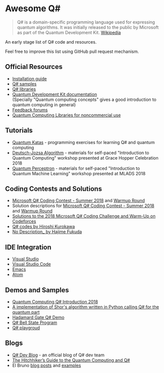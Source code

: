 # Awesome Q#

> Q# is a domain-specific programming language used for expressing quantum algorithms. It was initially released to the public by Microsoft as part of the Quantum Development Kit. [Wikipedia](https://en.wikipedia.org/wiki/Q_Sharp)

An early stage list of Q# code and resources.

Feel free to improve this list using GitHub pull request mechanism.

<!--
[![Awesome](https://cdn.rawgit.com/sindresorhus/awesome/d7305f38d29fed78fa85652e3a63e154dd8e8829/media/badge.svg)](https://github.com/sindresorhus/awesome)
-->

## Official Resources
* [Installation guide](https://docs.microsoft.com/en-us/quantum/quantum-installconfig)
* [Q# samples](https://github.com/Microsoft/Quantum)
* [Q# libraries](https://github.com/Microsoft/QuantumLibraries)
* [Quantum Development Kit documentation](https://docs.microsoft.com/quantum/)
  <br>(Specially "Quantum computing concepts" gives a good introduction to quantum computing in general)
* [Feedback forums](https://quantum.uservoice.com/)
* [Quantum Computing Libraries for noncommercial use](https://github.com/Microsoft/Quantum-NC)

## Tutorials
* [Quantum Katas](https://github.com/Microsoft/QuantumKatas/) - programming exercises for learning Q# and quantum computing
* [Deutsch-Jozsa Algorithm](https://github.com/Microsoft/GHC18-IntroToQuantumComputing/) - materials for self-paced "Introduction to Quantum Computing" workshop presented at Grace Hopper Celebration 2018
* [Quantum Perceptron](https://github.com/Microsoft/MLADS2018-QuantumML) - materials for self-paced "Introduction to Quantum Machine Learning" workshop presented at MLADS 2018

## Coding Contests and Solutions
* [Microsoft Q# Coding Contest - Summer 2018](https://codeforces.com/contest/1002) and [Warmup Round](https://codeforces.com/contest/1001)
* Solution descriptions for [Microsoft Q# Coding Contest - Summer 2018](https://assets.codeforces.com/rounds/997-998/main-contest-editorial.pdf) and [Warmup Round](https://assets.codeforces.com/rounds/997-998/warmup-editorial.pdf)
* [Solutions to the 2018 Microsoft Q# Coding Challenge and Warm-Up on Codeforces](https://github.com/RobertDurfee/QSharpCodingChallenge)
* [Q# codes by Hiroshi Kurokawa](https://github.com/hkurokawa/QSharpCodingContest2018)
* [No Description_ by Hajime Fukuda](https://github.com/hajifkd/qsharp-vscode)

## IDE Integration
* [Visual Studio](https://marketplace.visualstudio.com/items?itemName=quantum.DevKit)
* [Visual Studio Code](https://marketplace.visualstudio.com/items?itemName=quantum.quantum-devkit-vscode)
* [Emacs](https://github.com/forked-from-1kasper/emacs-qsharp-mode)
* [Atom](https://github.com/ivangabriele/atom-qsharp)

## Demos and Samples
* [Quantum Computing Q# Introduction 2018](https://github.com/Djohnnie/QuantumComputingQSharpIntroduction2018)
* [A implementation of Shor's algorithm written in Python calling Q# for the quantum part](https://github.com/Michaelvll/myQShor)
* [Hadamard Gate Q# Demo](https://github.com/jwulf/HGate)
* [Q# Bell State Program](https://github.com/pktippa/q_sharp_bell_state)
* [Q# playgroud](https://github.com/weize07/Qsharp-playgroud)

## Blogs
* [Q# Dev Blog](https://blogs.msdn.microsoft.com/visualstudio/tag/qsharp/) - an official blog of Q# dev team
* [The Hitchhiker’s Guide to the Quantum Computing and Q#](https://blogs.msdn.microsoft.com/uk_faculty_connection/2018/02/26/the-hitchhikers-guide-to-the-quantum-computing-and-q-blog/)
* El Bruno [blog posts](https://elbruno.com/tag/q/) and [examples](https://github.com/elbruno/Blog/search?utf8=✓&q=extension%3Aqs&type=)
